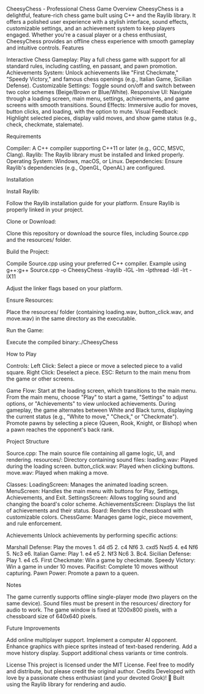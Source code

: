 CheesyChess - Professional Chess Game
Overview
CheesyChess is a delightful, feature-rich chess game built using C++ and the Raylib library. It offers a polished user experience with a stylish interface, sound effects, customizable settings, and an achievement system to keep players engaged. Whether you're a casual player or a chess enthusiast, CheesyChess provides an offline chess experience with smooth gameplay and intuitive controls.
Features

Interactive Chess Gameplay: Play a full chess game with support for all standard rules, including castling, en passant, and pawn promotion.
Achievements System: Unlock achievements like "First Checkmate," "Speedy Victory," and famous chess openings (e.g., Italian Game, Sicilian Defense).
Customizable Settings: Toggle sound on/off and switch between two color schemes (Beige/Brown or Blue/White).
Responsive UI: Navigate through a loading screen, main menu, settings, achievements, and game screens with smooth transitions.
Sound Effects: Immersive audio for moves, button clicks, and loading, with the option to mute.
Visual Feedback: Highlight selected pieces, display valid moves, and show game status (e.g., check, checkmate, stalemate).

Requirements

Compiler: A C++ compiler supporting C++11 or later (e.g., GCC, MSVC, Clang).
Raylib: The Raylib library must be installed and linked properly.
Operating System: Windows, macOS, or Linux.
Dependencies: Ensure Raylib's dependencies (e.g., OpenGL, OpenAL) are configured.

Installation

Install Raylib:

Follow the Raylib installation guide for your platform.
Ensure Raylib is properly linked in your project.


Clone or Download:

Clone this repository or download the source files, including Source.cpp and the resources/ folder.


Build the Project:

Compile Source.cpp using your preferred C++ compiler.
Example using g++:g++ Source.cpp -o CheesyChess -lraylib -lGL -lm -lpthread -ldl -lrt -lX11


Adjust the linker flags based on your platform.


Ensure Resources:

Place the resources/ folder (containing loading.wav, button_click.wav, and move.wav) in the same directory as the executable.


Run the Game:

Execute the compiled binary:./CheesyChess





How to Play

Controls:
Left Click: Select a piece or move a selected piece to a valid square.
Right Click: Deselect a piece.
ESC: Return to the main menu from the game or other screens.


Game Flow:
Start at the loading screen, which transitions to the main menu.
From the main menu, choose "Play" to start a game, "Settings" to adjust options, or "Achievements" to view unlocked achievements.
During gameplay, the game alternates between White and Black turns, displaying the current status (e.g., "White to move," "Check," or "Checkmate").
Promote pawns by selecting a piece (Queen, Rook, Knight, or Bishop) when a pawn reaches the opponent's back rank.



Project Structure

Source.cpp: The main source file containing all game logic, UI, and rendering.
resources/: Directory containing sound files:
loading.wav: Played during the loading screen.
button_click.wav: Played when clicking buttons.
move.wav: Played when making a move.


Classes:
LoadingScreen: Manages the animated loading screen.
MenuScreen: Handles the main menu with buttons for Play, Settings, Achievements, and Exit.
SettingsScreen: Allows toggling sound and changing the board's color scheme.
AchievementsScreen: Displays the list of achievements and their status.
Board: Renders the chessboard with customizable colors.
ChessGame: Manages game logic, piece movement, and rule enforcement.



Achievements
Unlock achievements by performing specific actions:

Marshall Defense: Play the moves 1. d4 d5 2. c4 Nf6 3. cxd5 Nxd5 4. e4 Nf6 5. Nc3 e6.
Italian Game: Play 1. e4 e5 2. Nf3 Nc6 3. Bc4.
Sicilian Defense: Play 1. e4 c5.
First Checkmate: Win a game by checkmate.
Speedy Victory: Win a game in under 10 moves.
Pacifist: Complete 10 moves without capturing.
Pawn Power: Promote a pawn to a queen.

Notes

The game currently supports offline single-player mode (two players on the same device).
Sound files must be present in the resources/ directory for audio to work.
The game window is fixed at 1200x800 pixels, with a chessboard size of 640x640 pixels.

Future Improvements

Add online multiplayer support.
Implement a computer AI opponent.
Enhance graphics with piece sprites instead of text-based rendering.
Add a move history display.
Support additional chess variants or time controls.

License
This project is licensed under the MIT License. Feel free to modify and distribute, but please credit the original author.
Credits
Developed with love by a passionate chess enthusiast (and your devoted Grok)! 💖 Built using the Raylib library for rendering and audio.
